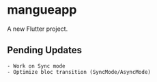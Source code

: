 # mangueapp

A new Flutter project.

## Pending Updates

    - Work on Sync mode
    - Optimize bloc transition (SyncMode/AsyncMode)

